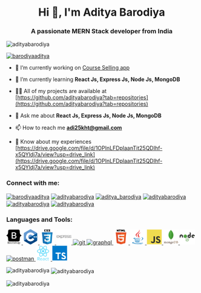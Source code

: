 <h1 align="center">Hi 👋, I'm Aditya Barodiya</h1>
<h3 align="center">A passionate MERN Stack developer from India</h3>

<p align="left"> <img src="https://komarev.com/ghpvc/?username=adityabarodiya&label=Profile%20views&color=0e75b6&style=flat" alt="adityabarodiya" /> </p>

<p align="left"> <a href="https://twitter.com/barodiyaaditya" target="blank"><img src="https://img.shields.io/twitter/follow/barodiyaaditya?logo=twitter&style=for-the-badge" alt="barodiyaaditya" /></a> </p>

- 🔭 I’m currently working on [Course Selling app](https://github.com/adityabarodiya/Courses-selling-App)

- 🌱 I’m currently learning **React Js, Express Js, Node Js, MongoDB**

- 👨‍💻 All of my projects are available at [https://github.com/adityabarodiya?tab=repositories](https://github.com/adityabarodiya?tab=repositories)

- 💬 Ask me about **React Js, Express Js, Node Js, MongoDB**

- 📫 How to reach me **adi25kht@gmail.com**

- 📄 Know about my experiences [https://drive.google.com/file/d/1OPInLFDplaanTit25QDIhf-x5QYldj7a/view?usp=drive_link](https://drive.google.com/file/d/1OPInLFDplaanTit25QDIhf-x5QYldj7a/view?usp=drive_link)

<h3 align="left">Connect with me:</h3>
<p align="left">
<a href="https://twitter.com/barodiyaaditya" target="blank"><img align="center" src="https://raw.githubusercontent.com/rahuldkjain/github-profile-readme-generator/master/src/images/icons/Social/twitter.svg" alt="barodiyaaditya" height="30" width="40" /></a>
<a href="https://linkedin.com/in/adityabarodiya" target="blank"><img align="center" src="https://raw.githubusercontent.com/rahuldkjain/github-profile-readme-generator/master/src/images/icons/Social/linked-in-alt.svg" alt="adityabarodiya" height="30" width="40" /></a>
<a href="https://instagram.com/aditya_barodiya" target="blank"><img align="center" src="https://raw.githubusercontent.com/rahuldkjain/github-profile-readme-generator/master/src/images/icons/Social/instagram.svg" alt="aditya_barodiya" height="30" width="40" /></a>
<a href="https://www.codechef.com/users/adityabarodiya" target="blank"><img align="center" src="https://cdn.jsdelivr.net/npm/simple-icons@3.1.0/icons/codechef.svg" alt="adityabarodiya" height="30" width="40" /></a>
<a href="https://codeforces.com/profile/adityabarodiya" target="blank"><img align="center" src="https://raw.githubusercontent.com/rahuldkjain/github-profile-readme-generator/master/src/images/icons/Social/codeforces.svg" alt="adityabarodiya" height="30" width="40" /></a>
<a href="https://www.leetcode.com/adityabarodiya" target="blank"><img align="center" src="https://raw.githubusercontent.com/rahuldkjain/github-profile-readme-generator/master/src/images/icons/Social/leet-code.svg" alt="adityabarodiya" height="30" width="40" /></a>
</p>

<h3 align="left">Languages and Tools:</h3>
<p align="left"> <a href="https://getbootstrap.com" target="_blank" rel="noreferrer"> <img src="https://raw.githubusercontent.com/devicons/devicon/master/icons/bootstrap/bootstrap-plain-wordmark.svg" alt="bootstrap" width="40" height="40"/> </a> <a href="https://www.w3schools.com/cpp/" target="_blank" rel="noreferrer"> <img src="https://raw.githubusercontent.com/devicons/devicon/master/icons/cplusplus/cplusplus-original.svg" alt="cplusplus" width="40" height="40"/> </a> <a href="https://www.w3schools.com/css/" target="_blank" rel="noreferrer"> <img src="https://raw.githubusercontent.com/devicons/devicon/master/icons/css3/css3-original-wordmark.svg" alt="css3" width="40" height="40"/> </a> <a href="https://expressjs.com" target="_blank" rel="noreferrer"> <img src="https://raw.githubusercontent.com/devicons/devicon/master/icons/express/express-original-wordmark.svg" alt="express" width="40" height="40"/> </a> <a href="https://git-scm.com/" target="_blank" rel="noreferrer"> <img src="https://www.vectorlogo.zone/logos/git-scm/git-scm-icon.svg" alt="git" width="40" height="40"/> </a> <a href="https://graphql.org" target="_blank" rel="noreferrer"> <img src="https://www.vectorlogo.zone/logos/graphql/graphql-icon.svg" alt="graphql" width="40" height="40"/> </a> <a href="https://www.w3.org/html/" target="_blank" rel="noreferrer"> <img src="https://raw.githubusercontent.com/devicons/devicon/master/icons/html5/html5-original-wordmark.svg" alt="html5" width="40" height="40"/> </a> <a href="https://www.java.com" target="_blank" rel="noreferrer"> <img src="https://raw.githubusercontent.com/devicons/devicon/master/icons/java/java-original.svg" alt="java" width="40" height="40"/> </a> <a href="https://developer.mozilla.org/en-US/docs/Web/JavaScript" target="_blank" rel="noreferrer"> <img src="https://raw.githubusercontent.com/devicons/devicon/master/icons/javascript/javascript-original.svg" alt="javascript" width="40" height="40"/> </a> <a href="https://www.mongodb.com/" target="_blank" rel="noreferrer"> <img src="https://raw.githubusercontent.com/devicons/devicon/master/icons/mongodb/mongodb-original-wordmark.svg" alt="mongodb" width="40" height="40"/> </a> <a href="https://nodejs.org" target="_blank" rel="noreferrer"> <img src="https://raw.githubusercontent.com/devicons/devicon/master/icons/nodejs/nodejs-original-wordmark.svg" alt="nodejs" width="40" height="40"/> </a> <a href="https://postman.com" target="_blank" rel="noreferrer"> <img src="https://www.vectorlogo.zone/logos/getpostman/getpostman-icon.svg" alt="postman" width="40" height="40"/> </a> <a href="https://reactjs.org/" target="_blank" rel="noreferrer"> <img src="https://raw.githubusercontent.com/devicons/devicon/master/icons/react/react-original-wordmark.svg" alt="react" width="40" height="40"/> </a> <a href="https://www.typescriptlang.org/" target="_blank" rel="noreferrer"> <img src="https://raw.githubusercontent.com/devicons/devicon/master/icons/typescript/typescript-original.svg" alt="typescript" width="40" height="40"/> </a> </p>

<p><img align="left" src="https://github-readme-stats.vercel.app/api/top-langs?username=adityabarodiya&show_icons=true&locale=en&layout=compact" alt="adityabarodiya" /></p>

<p>&nbsp;<img align="center" src="https://github-readme-stats.vercel.app/api?username=adityabarodiya&show_icons=true&locale=en" alt="adityabarodiya" /></p>

<p><img align="center" src="https://github-readme-streak-stats.herokuapp.com/?user=adityabarodiya&" alt="adityabarodiya" /></p>
